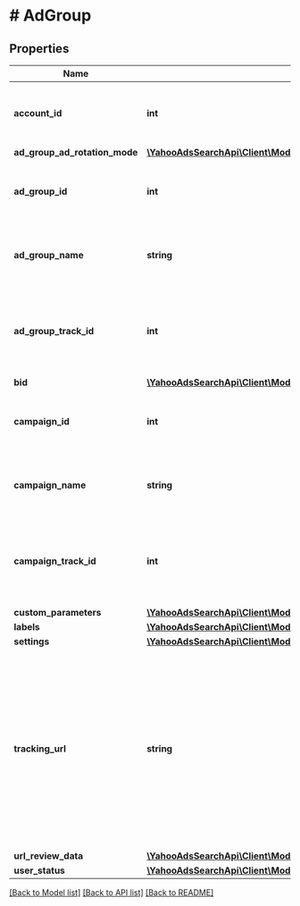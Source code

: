 # # AdGroup

## Properties

Name | Type | Description | Notes
------------ | ------------- | ------------- | -------------
**account_id** | **int** | &lt;ja&gt;アカウントIDです。&lt;/ja&gt;&lt;br&gt;&lt;en&gt;Account ID&lt;/en&gt; | [optional] 
**ad_group_ad_rotation_mode** | [**\YahooAdsSearchApi\Client\Model\AdGroupServiceAdGroupAdRotationMode**](AdGroupServiceAdGroupAdRotationMode.md) |  | [optional] 
**ad_group_id** | **int** | &lt;ja&gt;広告グループIDです。&lt;/ja&gt;&lt;br&gt;&lt;en&gt;Ad Group ID&lt;/en&gt; | [optional] 
**ad_group_name** | **string** | &lt;ja&gt;広告グループ名です。&lt;/ja&gt;&lt;br&gt;&lt;en&gt;Ad Group name&lt;/en&gt; | [optional] 
**ad_group_track_id** | **int** | &lt;ja&gt;トラッキング用広告グループIDです。&lt;/ja&gt;&lt;br&gt;&lt;en&gt;Ad Group ID for tracking&lt;/en&gt; | [optional] 
**bid** | [**\YahooAdsSearchApi\Client\Model\AdGroupServiceBid**](AdGroupServiceBid.md) |  | [optional] 
**campaign_id** | **int** | &lt;ja&gt;キャンペーンIDです。&lt;/ja&gt;&lt;br&gt;&lt;en&gt;Campaign ID&lt;/en&gt; | [optional] 
**campaign_name** | **string** | &lt;ja&gt;キャンペーン名です。&lt;/ja&gt;&lt;br&gt;&lt;en&gt;Campaign name&lt;/en&gt; | [optional] 
**campaign_track_id** | **int** | &lt;ja&gt;トラッキング用キャンペーンIDです。&lt;/ja&gt;&lt;br&gt;&lt;en&gt;Campaign ID for tracking&lt;/en&gt; | [optional] 
**custom_parameters** | [**\YahooAdsSearchApi\Client\Model\AdGroupServiceCustomParameters**](AdGroupServiceCustomParameters.md) |  | [optional] 
**labels** | [**\YahooAdsSearchApi\Client\Model\AdGroupServiceLabel[]**](AdGroupServiceLabel.md) |  | [optional] 
**settings** | [**\YahooAdsSearchApi\Client\Model\AdGroupServiceSettings**](AdGroupServiceSettings.md) |  | [optional] 
**tracking_url** | **string** | &lt;ja&gt;トラッキングURLです。&lt;br&gt;※キャンペーンがアプリキャンペーンでAndroidの場合、設定はできません。&lt;/ja&gt;&lt;br&gt;&lt;en&gt;Tracking URL&lt;br&gt;* Cannot set for a Mobile App campaign for Android OS&lt;/en&gt; | [optional] 
**url_review_data** | [**\YahooAdsSearchApi\Client\Model\AdGroupServiceUrlReviewData**](AdGroupServiceUrlReviewData.md) |  | [optional] 
**user_status** | [**\YahooAdsSearchApi\Client\Model\AdGroupServiceUserStatus**](AdGroupServiceUserStatus.md) |  | [optional] 

[[Back to Model list]](../../README.md#documentation-for-models) [[Back to API list]](../../README.md#documentation-for-api-endpoints) [[Back to README]](../../README.md)


